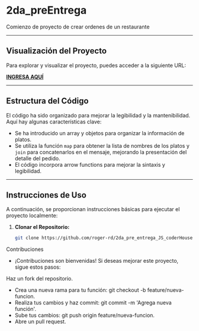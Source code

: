 # 2da_preEntrega

Comienzo de proyecto de crear ordenes de un restaurante

---

## Visualización del Proyecto

Para explorar y visualizar el proyecto, puedes acceder a la siguiente URL:

[**INGRESA AQUÍ**](https://charming-capybara-407d8b.netlify.app) 

---

## Estructura del Código

El código ha sido organizado para mejorar la legibilidad y la mantenibilidad. Aquí hay algunas características clave:

- Se ha introducido un array y objetos para organizar la información de platos.
- Se utiliza la función `map` para obtener la lista de nombres de los platos y `join` para concatenarlos en el mensaje, mejorando la presentación del detalle del pedido.
- El código incorpora arrow functions para mejorar la sintaxis y legibilidad.

---

## Instrucciones de Uso

A continuación, se proporcionan instrucciones básicas para ejecutar el proyecto localmente:

1. **Clonar el Repositorio:**
   ```bash
   git clone https://github.com/roger-rd/2da_pre_entrega_JS_coderHouse-Public.git


Contribuciones
- ¡Contribuciones son bienvenidas! Si deseas mejorar este proyecto, sigue estos pasos:

Haz un fork del repositorio.
- Crea una nueva rama para tu función: git checkout -b feature/nueva-funcion.
- Realiza tus cambios y haz commit: git commit -m 'Agrega nueva función'.
- Sube tus cambios: git push origin feature/nueva-funcion.
- Abre un pull request.
